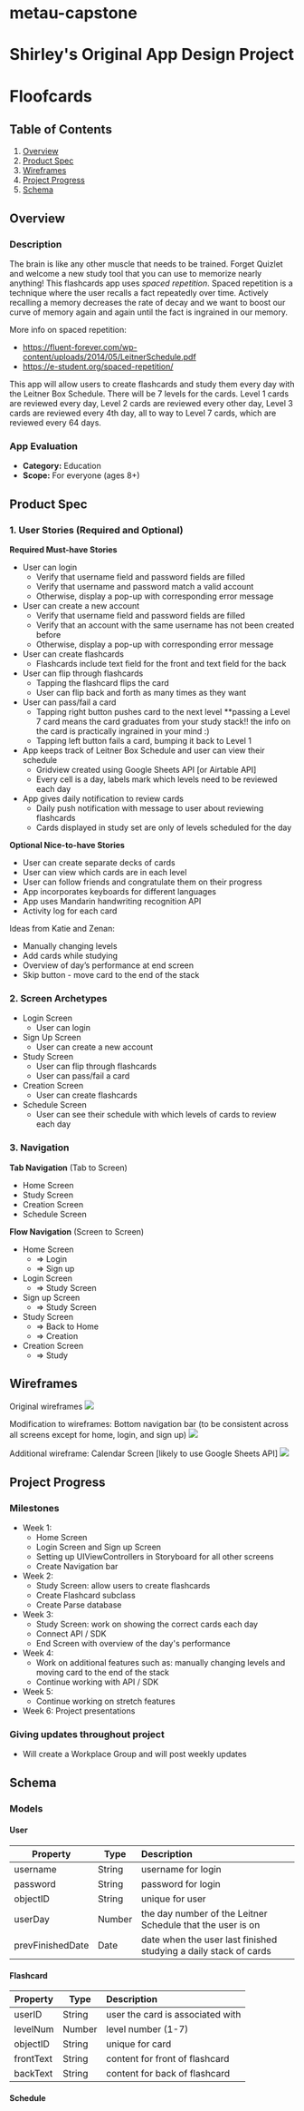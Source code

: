 # metau-capstone

Shirley's Original App Design Project 
===

# Floofcards

## Table of Contents
1. [Overview](#Overview)
2. [Product Spec](#Product-Spec)
3. [Wireframes](#Wireframes)
4. [Project Progress](#Project-Progress)
5. [Schema](#Schema)

## Overview
### Description

The brain is like any other muscle that needs to be trained. Forget Quizlet and welcome a new study tool that you can use to memorize nearly anything! This flashcards app uses *spaced repetition*. Spaced repetition is a technique where the user recalls a fact repeatedly over time. Actively recalling a memory decreases the rate of decay and we want to boost our curve of memory again and again until the fact is ingrained in our memory.


More info on spaced repetition:
- https://fluent-forever.com/wp-content/uploads/2014/05/LeitnerSchedule.pdf
- https://e-student.org/spaced-repetition/

This app will allow users to create flashcards and study them every day with the Leitner Box Schedule. There will be 7 levels for the cards. Level 1 cards are reviewed every day, Level 2 cards are reviewed every other day, Level 3 cards are reviewed every 4th day, all to way to Level 7 cards, which are reviewed every 64 days.

### App Evaluation
- **Category:** Education
- **Scope:** For everyone (ages 8+)

## Product Spec

### 1. User Stories (Required and Optional)

**Required Must-have Stories**

* User can login
    * Verify that username field and password fields are filled
    * Verify that username and password match a valid account
    * Otherwise, display a pop-up with corresponding error message
* User can create a new account
    * Verify that username field and password fields are filled
    * Verify that an account with the same username has not been created before
    * Otherwise, display a pop-up with corresponding error message
* User can create flashcards
    * Flashcards include text field for the front and text field for the back
* User can flip through flashcards
    * Tapping the flashcard flips the card
    * User can flip back and forth as many times as they want
* User can pass/fail a card 
    * Tapping right button pushes card to the next level **passing a Level 7 card means the card graduates from your study stack!! the info on the card is practically ingrained in your mind :)
    * Tapping left button fails a card, bumping it back to Level 1
* App keeps track of Leitner Box Schedule and user can view their schedule
    * Gridview created using Google Sheets API [or Airtable API]
    * Every cell is a day, labels mark which levels need to be reviewed each day
* App gives daily notification to review cards
    * Daily push notification with message to user about reviewing flashcards
    * Cards displayed in study set are only of levels scheduled for the day

**Optional Nice-to-have Stories**

* User can create separate decks of cards
* User can view which cards are in each level
* User can follow friends and congratulate them on their progress
* App incorporates keyboards for different languages
* App uses Mandarin handwriting recognition API
* Activity log for each card

Ideas from Katie and Zenan:
* Manually changing levels
* Add cards while studying
* Overview of day’s performance at end screen
* Skip button - move card to the end of the stack

### 2. Screen Archetypes
* Login Screen
    * User can login
* Sign Up Screen
    * User can create a new account
* Study Screen
    * User can flip through flashcards
    * User can pass/fail a card
* Creation Screen
    * User can create flashcards
* Schedule Screen
    * User can see their schedule with which levels of cards to review each day

### 3. Navigation

**Tab Navigation** (Tab to Screen)

* Home Screen
* Study Screen
* Creation Screen
* Schedule Screen

**Flow Navigation** (Screen to Screen)
* Home Screen
    * => Login
    * => Sign up
* Login Screen
   * => Study Screen
* Sign up Screen
    * => Study Screen
* Study Screen
    * => Back to Home
    * => Creation
* Creation Screen
    * => Study

## Wireframes
Original wireframes
<img src="https://i.imgur.com/kXPHwhf.jpg">

Modification to wireframes: Bottom navigation bar (to be consistent across all screens except for home, login, and sign up)
![](https://i.imgur.com/rvhmtek.jpg)


Additional wireframe: Calendar Screen [likely to use Google Sheets API]
![](https://i.imgur.com/hT4DUTH.jpg)

## Project Progress
### Milestones

* Week 1: 
    * Home Screen
    * Login Screen and Sign up Screen
    * Setting up UIViewControllers in Storyboard for all other screens
    * Create Navigation bar
* Week 2: 
    * Study Screen: allow users to create flashcards
    * Create Flashcard subclass
    * Create Parse database
* Week 3: 
    * Study Screen: work on showing the correct cards each day
    * Connect API / SDK
    * End Screen with overview of the day's performance
* Week 4: 
    * Work on additional features such as: manually changing levels and moving card to the end of the stack
    * Continue working with API / SDK
* Week 5:
    * Continue working on stretch features
* Week 6: Project presentations

### Giving updates throughout project
* Will create a Workplace Group and will post weekly updates

## Schema
### Models
#### User


| Property | Type   | Description        |
| -------- | ------ |:------------------ |
| username | String | username for login |
| password | String | password for login |
| objectID   | String | unique for user    |
| userDay   | Number | the day number of the Leitner Schedule that the user is on    |
| prevFinishedDate   | Date | date when the user last finished studying a daily stack of cards    |

#### Flashcard

| Property | Type   | Description        |
| -------- | ------ |:------------------ |
| userID | String | user the card is associated with |
| levelNum | Number | level number (1-7) |
| objectID   | String | unique for card    |
| frontText | String | content for front of flashcard |
| backText | String | content for back of flashcard |

#### Schedule


